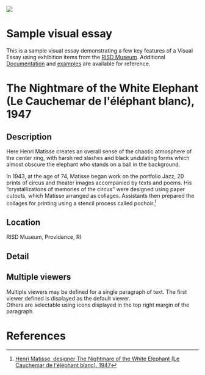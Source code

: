 <a href="https://juncture-digital.org"><img src="https://juncture-digital.org/images/ve-button.png"></a>

<param ve-config 
       title="The Nightmare of the White Elephant (Le Cauchemar de l'éléphant blanc), 1947"
       author="RISD Musem"
       banner="https://risdmuseum.org/sites/default/files/styles/scaled_900/museumplus/263755.jpg?itok=JvdPpoXH" 
       layout="vertical">
         
<!-- Entities discussed throughout the essay are typically defined before the essay text and
     are thus available in all text.  Entity identifiers (QIDs) can be found in either
     Wikipedia or Wikidata (https://www.wikidata.org)> -->
<param ve-entity eid="Q5589"> <!-- Henri Matisse -->

# Sample visual essay

This is a sample visual essay demonstrating a few key features of a Visual Essay using exhibition items from the [RISD Museum](https://risdmuseum.org/). Additional [Documentation](https://github.com/JSTOR-Labs/juncture/wiki) and [examples](https://jstor-labs.github.io/juncture-examples) are available for reference.
<param ve-image label="The Nightmare of the White Elephant" license="public domain" url="https://risdmuseum.org/sites/default/files/styles/scaled_900/museumplus/263755.jpg?itok=JvdPpoXH">

# The Nightmare of the White Elephant (Le Cauchemar de l'éléphant blanc), 1947

## Description

Here Henri Matisse creates an overall sense of the chaotic atmosphere of the center ring, with harsh red slashes and black undulating forms which almost obscure the elephant who stands on a ball in the background.

In 1943, at the age of 74, Matisse began work on the portfolio Jazz, 20 prints of circus and theater images accompanied by texts and poems. His “crystallizations of memories of the circus” were designed using paper cutouts, which Matisse arranged as collages. Assistants then prepared the collages for printing using a stencil process called pochoir.[^1]
<param ve-image 
       label="The Nightmare of the White Elephant (Le Cauchemar de l'éléphant blanc), 1947" 
       description="The Nightmare of the White Elephant" 
       license="This object is in Copyright. This object is The Nightmare of the White Elephant (Le Cauchemar de l'éléphant blanc) with the accession number of 1987.058. To request high-resolution files or new photography, please send an email to imagerequest@risd.edu and include your name and the object's accession number." 
       url="https://risdmuseum.org/sites/default/files/styles/scaled_900/museumplus/263755.jpg?itok=JvdPpoXH">


## Location

RISD Museum, Providence, RI
<param ve-map center="Q2148186" zoom="11" prefer-geojson>

## Detail

## Multiple viewers

Multiple viewers may be defined for a single paragraph of text.  The first viewer defined is displayed as the default viewer.  
Others are selectable using icons displayed in the top right margin of the paragraph.
<param ve-image label="The Nightmare of the White Elephant" url="https://risdmuseum.org/sites/default/files/styles/scaled_900/museumplus/263755.jpg?itok=JvdPpoXH">

# References

[^1]: [Henri Matisse, designer
The Nightmare of the White Elephant (Le Cauchemar de l'éléphant blanc), 1947](https://risdmuseum.org/art-design/collection/nightmare-white-elephant-le-cauchemar-de-lelephant-blanc-1987058?return=%2Fart-design%2Fcollection%3Fsearch_api_fulltext%3Dmatisse%26op%3D#content__section--exhibition-history--933691)

